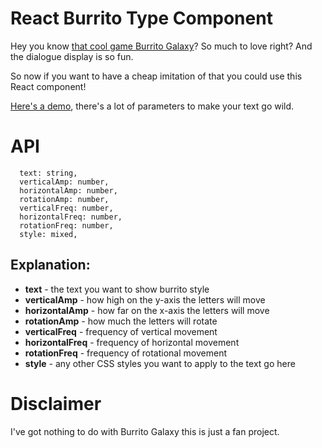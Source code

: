 React Burrito Type Component
============================

Hey you know [that cool game Burrito Galaxy](https://burritogalaxy.com/)? So much to love right? And the dialogue display is so fun.

So now if you want to have a cheap imitation of that you could use this React component! 

[Here's a demo](https://kpetrovi.ch/react-burrito-type-example), there's a lot of parameters to make your text go wild.

API
===

```
  text: string,
  verticalAmp: number,
  horizontalAmp: number,
  rotationAmp: number,
  verticalFreq: number,
  horizontalFreq: number,
  rotationFreq: number,
  style: mixed,
```

Explanation:
------------

- **text** - the text you want to show burrito style
- **verticalAmp** - how high on the y-axis the letters will move
- **horizontalAmp** - how far on the x-axis the letters will move
- **rotationAmp** - how much the letters will rotate
- **verticalFreq** - frequency of vertical movement
- **horizontalFreq** - frequency of horizontal movement
- **rotationFreq** - frequency of rotational movement
- **style** - any other CSS styles you want to apply to the text go here  

Disclaimer
==========

I've got nothing to do with Burrito Galaxy this is just a fan project.

